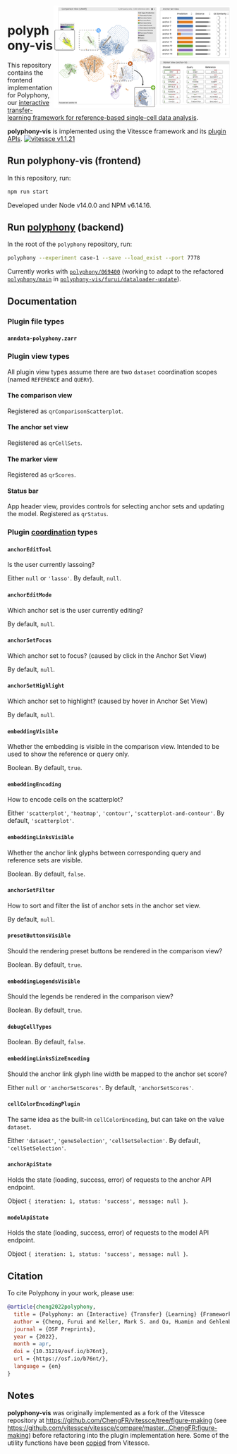 <img src="./img/fig-1.png" width="400" align="right" alt="Polyphony Interface" title="Polyphony" /> 

# polyphony-vis

This repository contains the frontend implementation for Polyphony, our [interactive transfer-learning framework for reference-based single-cell data analysis](https://osf.io/b76nt/).

__polyphony-vis__ is implemented using the 
Vitessce framework and its [plugin APIs](http://vitessce.io/docs/dev-plugins). [![vitessce v1.1.21](https://img.shields.io/badge/vitessce-v1.1.21-49a5b7)](https://www.npmjs.com/package/vitessce/v/1.1.21)

## Run polyphony-vis (frontend)

In this repository, run:

```sh
npm run start
```

Developed under Node v14.0.0 and NPM v6.14.16.

## Run [polyphony](https://github.com/scPolyphony/polyphony) (backend)

In the root of the `polyphony` repository, run:

```sh
polyphony --experiment case-1 --save --load_exist --port 7778
```

Currently works with [`polyphony/069400`](https://github.com/scPolyphony/polyphony/tree/069400a913ea51b864b3d35f4179f999780912f6) (working to adapt to the refactored [`polyphony/main`](https://github.com/scPolyphony/polyphony) in [`polyphony-vis/furui/dataloader-update`](https://github.com/scPolyphony/polyphony-vis/tree/furui/dataloader-update)).

## Documentation

### Plugin file types

#### `anndata-polyphony.zarr`

### Plugin view types

All plugin view types assume there are two `dataset` coordination scopes (named `REFERENCE` and `QUERY`).

#### The comparison view

Registered as `qrComparisonScatterplot`.

#### The anchor set view

Registered as `qrCellSets`.

#### The marker view

Registered as `qrScores`.

#### Status bar

App header view, provides controls for selecting anchor sets and updating the model.
Registered as `qrStatus`.

### Plugin [coordination](http://vitessce.io/docs/coordination/) types

#### `anchorEditTool`

Is the user currently lassoing?

Either `null` or `'lasso'`. By default, `null`.

#### `anchorEditMode`

Which anchor set is the user currently editing?

By default, `null`.

#### `anchorSetFocus`

Which anchor set to focus? (caused by click in the Anchor Set View)

By default, `null`.

#### `anchorSetHighlight`

Which anchor set to highlight? (caused by hover in Anchor Set View)

By default, `null`.

#### `embeddingVisible`

Whether the embedding is visible in the comparison view. Intended to be used to show the reference or query only.

Boolean. By default, `true`.

#### `embeddingEncoding`

How to encode cells on the scatterplot?

Either `'scatterplot'`, `'heatmap'`, `'contour'`, `'scatterplot-and-contour'`. By default, `'scatterplot'`.

#### `embeddingLinksVisible`

Whether the anchor link glyphs between corresponding query and reference sets are visible.

Boolean. By default, `false`.

#### `anchorSetFilter`

How to sort and filter the list of anchor sets in the anchor set view.

By default, `null`.

#### `presetButtonsVisible`

Should the rendering preset buttons be rendered in the comparison view?

Boolean. By default, `true`.

#### `embeddingLegendsVisible`

Should the legends be rendered in the comparison view?

Boolean. By default, `true`.

#### `debugCellTypes`


Boolean. By default, `false`.

#### `embeddingLinksSizeEncoding`

Should the anchor link glyph line width be mapped to the anchor set score?

Either `null` or `'anchorSetScores'`. By default, `'anchorSetScores'`.

#### `cellColorEncodingPlugin`

The same idea as the built-in `cellColorEncoding`, but can take on the value `dataset`.

Either `'dataset'`, `'geneSelection'`, `'cellSetSelection'`. By default, `'cellSetSelection'`.

#### `anchorApiState`

Holds the state (loading, success, error) of requests to the anchor API endpoint.

Object `{ iteration: 1, status: 'success', message: null }`.

#### `modelApiState`

Holds the state (loading, success, error) of requests to the model API endpoint.

Object `{ iteration: 1, status: 'success', message: null }`.

## Citation

To cite Polyphony in your work, please use:

```bibtex
@article{cheng2022polyphony,
  title = {Polyphony: an {Interactive} {Transfer} {Learning} {Framework} for {Single}-{Cell} {Data} {Analysis}},
  author = {Cheng, Furui and Keller, Mark S. and Qu, Huamin and Gehlenborg, Nils and Wang, Qianwen},
  journal = {OSF Preprints},
  year = {2022},
  month = apr,
  doi = {10.31219/osf.io/b76nt},
  url = {https://osf.io/b76nt/},
  language = {en}
}
```

## Notes

__polyphony-vis__ was originally implemented as a fork of the Vitessce repository at https://github.com/ChengFR/vitessce/tree/figure-making (see https://github.com/vitessce/vitessce/compare/master...ChengFR:figure-making) before refactoring into the plugin implementation here. Some of the utility functions have been [copied](https://github.com/vitessce/vitessce/issues/1290#issuecomment-1167778916) from Vitessce.
